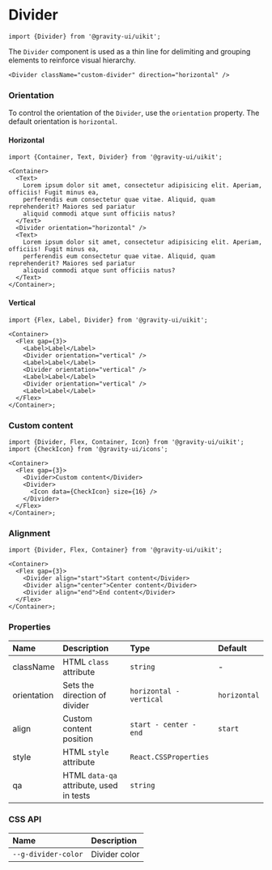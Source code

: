 <!--GITHUB_BLOCK-->

# Divider

<!--/GITHUB_BLOCK-->

```tsx
import {Divider} from '@gravity-ui/uikit';
```

The `Divider` component is used as a thin line for delimiting and grouping elements to reinforce visual hierarchy.

```tsx
<Divider className="custom-divider" direction="horizontal" />
```

### Orientation

To control the orientation of the `Divider`, use the `orientation` property. The default orientation is `horizontal`.

#### Horizontal

<!--LANDING_BLOCK

<ExampleBlock
  code={`
    <Container>
        <Text>
            Lorem ipsum dolor sit amet, consectetur adipisicing elit. Aperiam, officiis! Fugit minus ea,
            perferendis eum consectetur quae vitae. Aliquid, quam reprehenderit? Maiores sed pariatur
            aliquid commodi atque sunt officiis natus?
        </Text>
        <Divider direction="horizontal"/>
        <Text>
            Lorem ipsum dolor sit amet, consectetur adipisicing elit. Aperiam, officiis! Fugit minus ea,
            perferendis eum consectetur quae vitae. Aliquid, quam reprehenderit? Maiores sed pariatur
            aliquid commodi atque sunt officiis natus?
        </Text>
    </Container>
`}
>
    <UIKit.Container>
        <UIKit.Text>
            Lorem ipsum dolor sit amet, consectetur adipisicing elit. Aperiam, officiis! Fugit minus ea,
            perferendis eum consectetur quae vitae. Aliquid, quam reprehenderit? Maiores sed pariatur
            aliquid commodi atque sunt officiis natus?
        </UIKit.Text>
        <UIKit.Divider direction="horizontal"/>
        <UIKit.Text>
            Lorem ipsum dolor sit amet, consectetur adipisicing elit. Aperiam, officiis! Fugit minus ea,
            perferendis eum consectetur quae vitae. Aliquid, quam reprehenderit? Maiores sed pariatur
            aliquid commodi atque sunt officiis natus?
        </UIKit.Text>
    </UIKit.Container>
</ExampleBlock>

LANDING_BLOCK-->

<!--GITHUB_BLOCK-->

```tsx
import {Container, Text, Divider} from '@gravity-ui/uikit';

<Container>
  <Text>
    Lorem ipsum dolor sit amet, consectetur adipisicing elit. Aperiam, officiis! Fugit minus ea,
    perferendis eum consectetur quae vitae. Aliquid, quam reprehenderit? Maiores sed pariatur
    aliquid commodi atque sunt officiis natus?
  </Text>
  <Divider orientation="horizontal" />
  <Text>
    Lorem ipsum dolor sit amet, consectetur adipisicing elit. Aperiam, officiis! Fugit minus ea,
    perferendis eum consectetur quae vitae. Aliquid, quam reprehenderit? Maiores sed pariatur
    aliquid commodi atque sunt officiis natus?
  </Text>
</Container>;
```

<!--/GITHUB_BLOCK-->

#### Vertical

<!--LANDING_BLOCK

<ExampleBlock
    code={`
        <Container>
            <Flex gap={3}>
                <Label>Label</Label>
                <Divider orientation="vertical"/>
                <Label>Label</Label>
                <Divider orientation="vertical"/>
                <Label>Label</Label>
                <Divider orientation="vertical"/>
                <Label>Label</Label>
            </Flex>
        </Container>
    `}
>
    <UIKit.Container>
        <UIKit.Flex gap={3}>
            <UIKit.Label>Label</UIKit.Label>
            <UIKit.Divider orientation="vertical"/>
            <UIKit.Label>Label</UIKit.Label>
            <UIKit.Divider orientation="vertical"/>
            <UIKit.Label>Label</UIKit.Label>
            <UIKit.Divider orientation="vertical"/>
            <UIKit.Label>Label</UIKit.Label>
        </UIKit.Flex>
    </UIKit.Container>
</ExampleBlock>

LANDING_BLOCK-->

<!--GITHUB_BLOCK-->

```tsx
import {Flex, Label, Divider} from '@gravity-ui/uikit';

<Container>
  <Flex gap={3}>
    <Label>Label</Label>
    <Divider orientation="vertical" />
    <Label>Label</Label>
    <Divider orientation="vertical" />
    <Label>Label</Label>
    <Divider orientation="vertical" />
    <Label>Label</Label>
  </Flex>
</Container>;
```

<!--/GITHUB_BLOCK-->

### Custom content

<!--LANDING_BLOCK

<ExampleBlock
    code={`
        <Container>
            <Flex gap={3}>
                <Divider>Custom content</Divider>
                <Divider align="center">
                    <Icon data={CheckIcon} size={16} />
                </Divider>
            </Flex>
        </Container>
    `}
>
    <UIKit.Container>
        <UIKit.Flex gap={3}>
            <UIKit.Divider>Custom content</UIKit.Divider>
            <UIKit.Divider>
                <Icon data={CheckIcon} size={16} />
            </UIKit.Divider>
        </UIKit.Flex>
    </UIKit.Container>
</ExampleBlock>

LANDING_BLOCK-->

<!--GITHUB_BLOCK-->

```tsx
import {Divider, Flex, Container, Icon} from '@gravity-ui/uikit';
import {CheckIcon} from '@gravity-ui/icons';

<Container>
  <Flex gap={3}>
    <Divider>Custom content</Divider>
    <Divider>
      <Icon data={CheckIcon} size={16} />
    </Divider>
  </Flex>
</Container>;
```

<!--/GITHUB_BLOCK-->

### Alignment

<!--LANDING_BLOCK

<ExampleBlock
    code={`
        <Container>
            <Flex gap={3}>
                <Divider align="start">Start content</Divider>
                <Divider align="center">Center content</Divider>
                <Divider align="end">End content</Divider>
            </Flex>
        </Container>
    `}
>
    <UIKit.Container>
        <UIKit.Flex gap={3}>
            <UIKit.Divider align="start">Start content</UIKit.Divider>
            <UIKit.Divider align="center">Center content</UIKit.Divider>
            <UIKit.Divider align="end">End content</UIKit.Divider>
        </UIKit.Flex>
    </Container>
</ExampleBlock>

LANDING_BLOCK-->

<!--GITHUB_BLOCK-->

```tsx
import {Divider, Flex, Container} from '@gravity-ui/uikit';

<Container>
  <Flex gap={3}>
    <Divider align="start">Start content</Divider>
    <Divider align="center">Center content</Divider>
    <Divider align="end">End content</Divider>
  </Flex>
</Container>;
```

<!--/GITHUB_BLOCK-->

### Properties

| Name        | Description                             | Type                    | Default      |
| :---------- | :-------------------------------------- | :---------------------- | :----------- |
| className   | HTML `class` attribute                  | `string`                | -            |
| orientation | Sets the direction of divider           | `horizontal - vertical` | `horizontal` |
| align       | Custom content position                 | `start - center - end`  | `start`      |
| style       | HTML `style` attribute                  | `React.CSSProperties`   |              |
| qa          | HTML `data-qa` attribute, used in tests | `string`                |              |

### CSS API

| Name                | Description   |
| :------------------ | :------------ |
| `--g-divider-color` | Divider color |
